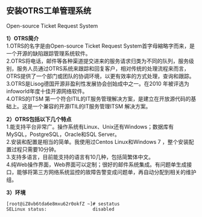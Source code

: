   
## 安装OTRS工单管理系统  
Open-source Ticket Request System

**1）OTRS简介**  
1.OTRS的名字是由Open-source Ticket Request System首字母縮略字而来，是一个开源的缺陷跟踪管理系统软件。  
2.OTRS将电话，邮件等各种渠道提交进来的服务请求归类为不同的队列，服务级别，服务人员通过OTRS系统来跟踪和回复客户，相对传统的处理流程来而言，OTRS提供了一个部门或团队的协调环境，以更有效率的方式处理，查询和跟踪。  
3.OTRS是Lisog德国开源非盈利性发展协会创始成中之一。在2010 年被评选为infoworld年度十佳开源网络软件。  
4.OTRS的ITSM 第一个符合ITIL的IT服务管理解决方案，是建立在开放源代码的基础上。这是一个兼容的开源ITIL的IT服务管理ITSM 解决方案。  
  
  
**2）OTRS包括以下几个特点**  
1.能支持平台非常广。操作系统有Linux、Unix还有Windows；数据库有MySQL，PostgreSQL，Oracle和SQL Server。    
2.安装和配置是相当的简单。我使用过Centos Linux和Windows 7 ，整个安装配置过程只需要10分钟。  
3.支持多语言，目前能支持的语言有10几种，包括简繁体中文。  
4.纯Web操作界面，Web界面可以定制；很好的邮件系统集成。有问题单生成接口，能够将第三方网络系统监控的故障告警变成问题单，再自动分配到相关的维护组。  


**3）环境**  
```shell  
[root@iZ8vb6tda6e8mxu62r0okfZ ~]# sestatus 
SELinux status:                 disabled
```
